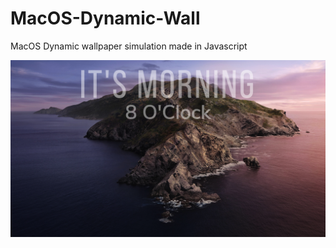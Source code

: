 # MacOS-Dynamic-Wall
MacOS Dynamic wallpaper simulation made in Javascript


![Preview screenshot](https://github.com/ShivamJoker/JS-Dynamic-Wall/raw/master/images/preview.png)
